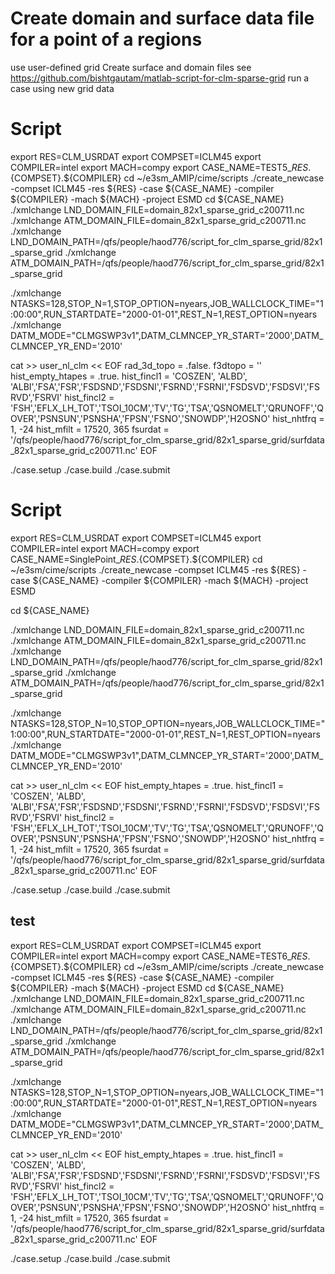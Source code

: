 # Create domain and surface data file for a point of a regions

use user-defined grid
Create surface and domain files see https://github.com/bishtgautam/matlab-script-for-clm-sparse-grid
run a case using new grid data 

# Script
export RES=CLM_USRDAT
export COMPSET=ICLM45 
export COMPILER=intel 
export MACH=compy 
export CASE_NAME=TEST5_${RES}.${COMPSET}.${COMPILER}
cd ~/e3sm_AMIP/cime/scripts 
./create_newcase -compset ICLM45 -res ${RES} -case ${CASE_NAME} -compiler ${COMPILER} -mach ${MACH} -project ESMD 
cd ${CASE_NAME}
./xmlchange LND_DOMAIN_FILE=domain_82x1_sparse_grid_c200711.nc 
./xmlchange ATM_DOMAIN_FILE=domain_82x1_sparse_grid_c200711.nc 
./xmlchange LND_DOMAIN_PATH=/qfs/people/haod776/script_for_clm_sparse_grid/82x1_sparse_grid 
./xmlchange ATM_DOMAIN_PATH=/qfs/people/haod776/script_for_clm_sparse_grid/82x1_sparse_grid

./xmlchange NTASKS=128,STOP_N=1,STOP_OPTION=nyears,JOB_WALLCLOCK_TIME="1:00:00",RUN_STARTDATE="2000-01-01",REST_N=1,REST_OPTION=nyears
./xmlchange DATM_MODE="CLMGSWP3v1",DATM_CLMNCEP_YR_START='2000',DATM_CLMNCEP_YR_END='2010'

cat >> user_nl_clm << EOF
rad_3d_topo = .false.
f3dtopo = ''
hist_empty_htapes = .true.
hist_fincl1 = 'COSZEN', 'ALBD', 'ALBI','FSA','FSR','FSDSND','FSDSNI','FSRND','FSRNI','FSDSVD','FSDSVI','FSRVD','FSRVI'
hist_fincl2 = 'FSH','EFLX_LH_TOT','TSOI_10CM','TV','TG','TSA','QSNOMELT','QRUNOFF','QOVER','PSNSUN','PSNSHA','FPSN','FSNO','SNOWDP','H2OSNO'
hist_nhtfrq = 1, -24
hist_mfilt  = 17520, 365
fsurdat = '/qfs/people/haod776/script_for_clm_sparse_grid/82x1_sparse_grid/surfdata_82x1_sparse_grid_c200711.nc'
EOF

./case.setup 
./case.build 
./case.submit



# Script
export RES=CLM_USRDAT
export COMPSET=ICLM45 
export COMPILER=intel 
export MACH=compy 
export CASE_NAME=SinglePoint_${RES}.${COMPSET}.${COMPILER}
cd ~/e3sm/cime/scripts 
./create_newcase -compset ICLM45 -res ${RES} -case ${CASE_NAME} -compiler ${COMPILER} -mach ${MACH} -project ESMD 

cd ${CASE_NAME}

./xmlchange LND_DOMAIN_FILE=domain_82x1_sparse_grid_c200711.nc 
./xmlchange ATM_DOMAIN_FILE=domain_82x1_sparse_grid_c200711.nc 
./xmlchange LND_DOMAIN_PATH=/qfs/people/haod776/script_for_clm_sparse_grid/82x1_sparse_grid 
./xmlchange ATM_DOMAIN_PATH=/qfs/people/haod776/script_for_clm_sparse_grid/82x1_sparse_grid

./xmlchange NTASKS=128,STOP_N=10,STOP_OPTION=nyears,JOB_WALLCLOCK_TIME="1:00:00",RUN_STARTDATE="2000-01-01",REST_N=1,REST_OPTION=nyears
./xmlchange DATM_MODE="CLMGSWP3v1",DATM_CLMNCEP_YR_START='2000',DATM_CLMNCEP_YR_END='2010'

cat >> user_nl_clm << EOF
hist_empty_htapes = .true.
hist_fincl1 = 'COSZEN', 'ALBD', 'ALBI','FSA','FSR','FSDSND','FSDSNI','FSRND','FSRNI','FSDSVD','FSDSVI','FSRVD','FSRVI'
hist_fincl2 = 'FSH','EFLX_LH_TOT','TSOI_10CM','TV','TG','TSA','QSNOMELT','QRUNOFF','QOVER','PSNSUN','PSNSHA','FPSN','FSNO','SNOWDP','H2OSNO'
hist_nhtfrq = 1, -24
hist_mfilt  = 17520, 365
fsurdat = '/qfs/people/haod776/script_for_clm_sparse_grid/82x1_sparse_grid/surfdata_82x1_sparse_grid_c200711.nc'
EOF

./case.setup 
./case.build 
./case.submit



## test
export RES=CLM_USRDAT
export COMPSET=ICLM45 
export COMPILER=intel 
export MACH=compy 
export CASE_NAME=TEST6_${RES}.${COMPSET}.${COMPILER}
cd ~/e3sm_AMIP/cime/scripts 
./create_newcase -compset ICLM45 -res ${RES} -case ${CASE_NAME} -compiler ${COMPILER} -mach ${MACH} -project ESMD 
cd ${CASE_NAME}
./xmlchange LND_DOMAIN_FILE=domain_82x1_sparse_grid_c200711.nc 
./xmlchange ATM_DOMAIN_FILE=domain_82x1_sparse_grid_c200711.nc 
./xmlchange LND_DOMAIN_PATH=/qfs/people/haod776/script_for_clm_sparse_grid/82x1_sparse_grid 
./xmlchange ATM_DOMAIN_PATH=/qfs/people/haod776/script_for_clm_sparse_grid/82x1_sparse_grid

./xmlchange NTASKS=128,STOP_N=1,STOP_OPTION=nyears,JOB_WALLCLOCK_TIME="1:00:00",RUN_STARTDATE="2000-01-01",REST_N=1,REST_OPTION=nyears
./xmlchange DATM_MODE="CLMGSWP3v1",DATM_CLMNCEP_YR_START='2000',DATM_CLMNCEP_YR_END='2010'

cat >> user_nl_clm << EOF
hist_empty_htapes = .true.
hist_fincl1 = 'COSZEN', 'ALBD', 'ALBI','FSA','FSR','FSDSND','FSDSNI','FSRND','FSRNI','FSDSVD','FSDSVI','FSRVD','FSRVI'
hist_fincl2 = 'FSH','EFLX_LH_TOT','TSOI_10CM','TV','TG','TSA','QSNOMELT','QRUNOFF','QOVER','PSNSUN','PSNSHA','FPSN','FSNO','SNOWDP','H2OSNO'
hist_nhtfrq = 1, -24
hist_mfilt  = 17520, 365
fsurdat = '/qfs/people/haod776/script_for_clm_sparse_grid/82x1_sparse_grid/surfdata_82x1_sparse_grid_c200711.nc'
EOF

./case.setup 
./case.build 
./case.submit


